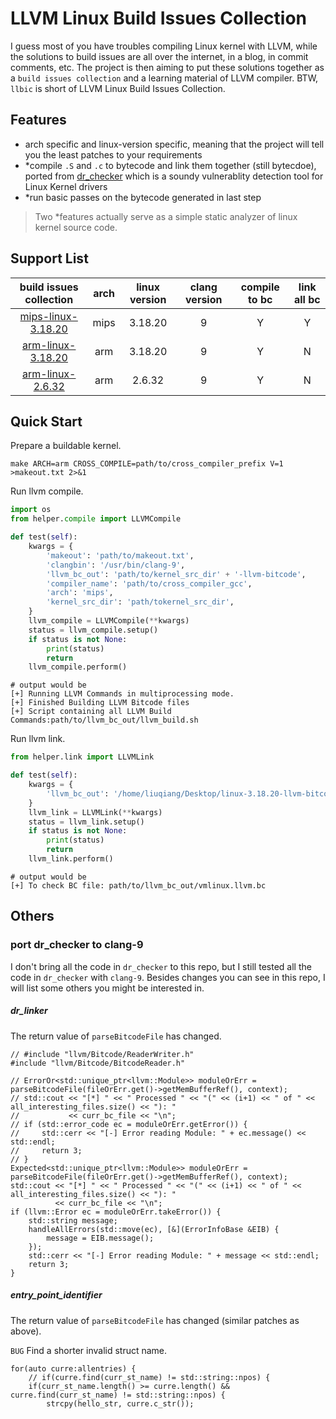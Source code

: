# LLVM Linux Build Issues Collection

I guess most of you have troubles compiling Linux kernel with LLVM, while the solutions to build issues are all over
the internet, in a blog, in commit comments, etc. The project is then aiming to put these solutions together as a 
`build issues collection` and a learning material of LLVM compiler. BTW, `llbic` is short of LLVM Linux Build Issues
 Collection.

## Features

+ arch specific and linux-version specific, meaning that the project will tell you the least patches to your requirements
+ *compile `.S` and `.c` to bytecode and link them together (still bytecdoe), ported from 
[dr_checker](https://github.com/ucsb-seclab/dr_checker) which is a soundy vulnerablity detection tool for Linux Kernel drivers
+ *run basic passes on the bytecode generated in last step

>Two *features actually serve as a simple static analyzer of linux kernel source code.


## Support List
|build issues collection|arch|linux version|clang version|compile to bc|link all bc|
|:---:|:---:|:---:|:---:|:---:|:---:|
|[mips-linux-3.18.20](./arch/mips/linux-3.18.20.md)|mips|3.18.20|9|Y|Y|
|[arm-linux-3.18.20](./arch/arm/linux-3.18.20.md)|arm|3.18.20|9|Y|N|
|[arm-linux-2.6.32](./arch/arm/linux-2.6.32.md)|arm|2.6.32|9|Y|N|

## Quick Start

Prepare a buildable kernel.

```shell script
make ARCH=arm CROSS_COMPILE=path/to/cross_compiler_prefix V=1 >makeout.txt 2>&1
```

Run llvm compile.

```python
import os
from helper.compile import LLVMCompile

def test(self):
    kwargs = {
        'makeout': 'path/to/makeout.txt',
        'clangbin': '/usr/bin/clang-9',
        'llvm_bc_out': 'path/to/kernel_src_dir' + '-llvm-bitcode',
        'compiler_name': 'path/to/cross_compiler_gcc',
        'arch': 'mips',
        'kernel_src_dir': 'path/tokernel_src_dir',
    }
    llvm_compile = LLVMCompile(**kwargs)
    status = llvm_compile.setup()
    if status is not None:
        print(status)
        return
    llvm_compile.perform()
```

```text
# output would be
[+] Running LLVM Commands in multiprocessing mode.
[+] Finished Building LLVM Bitcode files
[+] Script containing all LLVM Build Commands:path/to/llvm_bc_out/llvm_build.sh
```

Run llvm link.

```python
from helper.link import LLVMLink

def test(self):
    kwargs = {
        'llvm_bc_out': '/home/liuqiang/Desktop/linux-3.18.20-llvm-bitcode',
    }
    llvm_link = LLVMLink(**kwargs)
    status = llvm_link.setup()
    if status is not None:
        print(status)
        return
    llvm_link.perform()
```

```text
# output would be
[+] To check BC file: path/to/llvm_bc_out/vmlinux.llvm.bc
```

## Others

### port dr_checker to clang-9

I don't bring all the code in `dr_checker` to this repo, but I still tested all the code in `dr_checker` with `clang-9`.
Besides changes you can see in this repo, I will list some others you might be interested in.

##### dr_linker

The return value of `parseBitcodeFile` has changed.

```cplusplus
// #include "llvm/Bitcode/ReaderWriter.h"
#include "llvm/Bitcode/BitcodeReader.h"

// ErrorOr<std::unique_ptr<llvm::Module>> moduleOrErr = parseBitcodeFile(fileOrErr.get()->getMemBufferRef(), context);
// std::cout << "[*] " << " Processed " << "(" << (i+1) << " of " << all_interesting_files.size() << "): "
//           << curr_bc_file << "\n";
// if (std::error_code ec = moduleOrErr.getError()) {
//     std::cerr << "[-] Error reading Module: " + ec.message() << std::endl;
//     return 3;
// }
Expected<std::unique_ptr<llvm::Module>> moduleOrErr = parseBitcodeFile(fileOrErr.get()->getMemBufferRef(), context);
std::cout << "[*] " << " Processed " << "(" << (i+1) << " of " << all_interesting_files.size() << "): "
          << curr_bc_file << "\n";
if (llvm::Error ec = moduleOrErr.takeError()) {
    std::string message;
    handleAllErrors(std::move(ec), [&](ErrorInfoBase &EIB) {
        message = EIB.message();
    });
    std::cerr << "[-] Error reading Module: " + message << std::endl;
    return 3;
}
```

##### entry_point_identifier

The return value of `parseBitcodeFile` has changed (similar patches as above).

`BUG` Find a shorter invalid struct name.

```cplusplus
for(auto curre:allentries) {
    // if(curre.find(curr_st_name) != std::string::npos) {
    if(curr_st_name.length() >= curre.length() && curre.find(curr_st_name) != std::string::npos) {
        strcpy(hello_str, curre.c_str());
```
